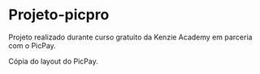 # Projeto-picpro

Projeto realizado durante curso gratuito da Kenzie Academy em parceria com o PicPay.

Cópia do layout do PicPay.
